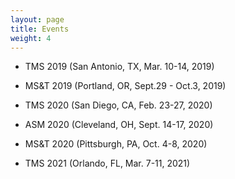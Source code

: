 ```yaml
---
layout: page
title: Events
weight: 4
---
```


- TMS 2019 (San Antonio, TX, Mar. 10-14, 2019)

- MS&T 2019 (Portland, OR, Sept.29 - Oct.3, 2019)

- TMS 2020 (San Diego, CA, Feb. 23-27, 2020)

- ASM 2020 (Cleveland, OH, Sept. 14-17, 2020)

- MS&T 2020 (Pittsburgh, PA, Oct. 4-8, 2020)

- TMS 2021 (Orlando, FL, Mar. 7-11, 2021)
